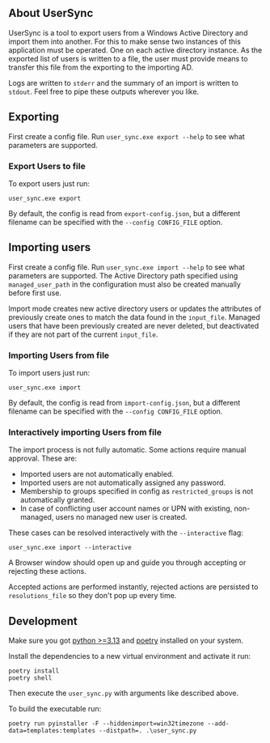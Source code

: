## About UserSync ##
UserSync is a tool to export users from a Windows Active Directory and import them into another.
For this to make sense two instances of this application must be operated. One on each active directory instance.
As the exported list of users is written to a file,
the user must provide means to transfer this file from the exporting to the importing AD.

Logs are written to `stderr` and the summary of an import is written to `stdout`.
Feel free to pipe these outputs wherever you like. 

## Exporting
First create a config file. Run `user_sync.exe export --help` to see what parameters are supported.

### Export Users to file
To export users just run:
```
user_sync.exe export
```
By default, the config is read from `export-config.json`, but a different filename can be specified with the 
`--config CONFIG_FILE` option.


## Importing users ##
First create a config file. Run `user_sync.exe import --help` to see what parameters are supported.
The Active Directory path specified using `managed_user_path` in the configuration must also be created manually before first use.

Import mode creates new active directory users or updates the attributes of previously create ones to match the data found
in the `input_file`.
Managed users that have been previously created are never deleted, but deactivated if they are not part of the current `input_file`.


### Importing Users from file 
To import users just run:
```
user_sync.exe import
```
By default, the config is read from `import-config.json`, but a different filename can be specified with the 
`--config CONFIG_FILE` option.


### Interactively importing Users from file 
The import process is not fully automatic. Some actions require manual approval. These are:
   * Imported users are not automatically enabled.
   * Imported users are not automatically assigned any password.
   * Membership to groups specified in config as `restricted_groups` is not automatically granted.
   * In case of conflicting user account names or UPN with existing, non-managed, users no managed new user is created.

These cases can be resolved interactively with the `--interactive` flag:
```
user_sync.exe import --interactive
```

A Browser window should open up and guide you through accepting or rejecting these actions.

Accepted actions are performed instantly, rejected actions are persisted to `resolutions_file` 
so they don't pop up every time. 


## Development
Make sure you got [python >=3.13](https://www.python.org/downloads/) and [poetry](https://python-poetry.org/docs/)
installed on your system.

Install the dependencies to a new virtual environment and activate it run: 
```
poetry install
poetry shell
```

Then execute the `user_sync.py` with arguments like described above.

To build the executable run:
```
poetry run pyinstaller -F --hiddenimport=win32timezone --add-data=templates:templates --distpath=. .\user_sync.py
```


